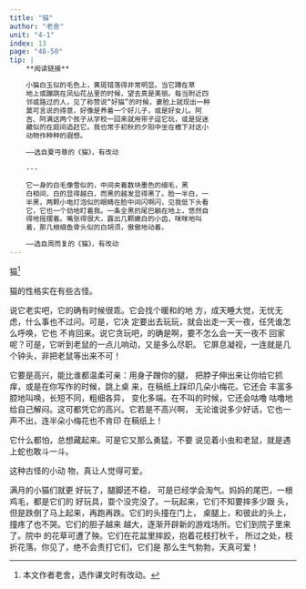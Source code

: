 ```yaml
---
title: "猫"
author: "老舍"
unit: "4-1"
index: 13
page: "48-50"
tip: |
    **阅读链接**

    小猫白玉似的毛色上，黄斑错落得非常明显。当它蹲在草
    地上或蹦跳在凤仙花丛里的时候，望去真是美丽。每当附近四
    邻或路过的人，见了称赞说“好猫”的时候，妻脸上就现出一种
    莫可言说的得意，好像是养着一个好儿子，或是好女儿。阿
    吉、阿满这两个孩子从学校一回来就用带子逗它玩，或是捉迷
    藏似的在庭间追赶它。我也常于初秋的夕阳中坐在檐下对这小
    动物作种种的遐想。

    ——选自夏丏尊的《猫》，有改动

    ---

    它一身的白毛像雪似的，中间夹着数块墨色的细毛，黑
    白相间，白的显得越白，而黑的越发显得黑了。脸一半白，一
    半黑，两颗小电灯泡似的眼睛在脸中间闪啊闪，见我低下头看
    它，它也一个劲地盯着我。一条全黑的尾巴躺在地上，悠然自
    得地摇摆着。嘴张得很大，露出几颗嫩白的小齿，咪咪地叫
    着，那几根细鱼骨头似的白胡须，傲傲地动着。

    ——选自周而复的《猫》，有改动
---
```


猫[^1]

[^1]: 本文作者老舍，选作课文时有改动。

猫的性格实在有些古怪。

说它老实吧，它的确有时候很乖。它会找个暖和的地
方，成天睡大觉，无忧无虑，什么事也不过问。可是，它决
定要出去玩玩，就会出走一天一夜，任凭谁怎么呼唤，它也
不肯回来。说它贪玩吧，的确是啊，要不怎么会一天一夜不
回家呢？可是，它听到老鼠的一点儿响动，又是多么尽职。
它屏息凝视，一连就是几个钟头，非把老鼠等出来不可！

它要是高兴，能比谁都温柔可亲：用身子蹭你的腿，
把脖子伸出来让你给它抓痒，或是在你写作的时候，跳上桌
来，在稿纸上踩印几朵小梅花。它还会
丰富多腔地叫唤，长短不同，粗细各异，
变化多端。在不叫的时候，它还会咕噜
咕噜地给自己解闷。这可都凭它的高兴。它若是不高兴啊，
无论谁说多少好话，它也一声不出，连半朵小梅花也不肯印
在稿纸上！

它什么都怕，总想藏起来。可是它又那么勇猛，不要
说见着小虫和老鼠，就是遇上蛇也敢斗一斗。

这种古怪的小动
物，真让人觉得可爱。

满月的小猫们就更
好玩了，腿脚还不稳，
可是已经学会淘气。妈妈的尾巴，一根鸡毛，都是它们的
好玩具，耍个没完没了。一玩起来，它们不知要摔多少跟
头，但是跌倒了马上起来，再跑再跌。它们的头撞在门上，
桌腿上，和彼此的头上，撞疼了也不哭。它们的胆子越来
越大，逐渐开辟新的游戏场所。它们到院子里来了。院中
的花草可遭了殃。它们在花盆里摔跤，抱着花枝打秋千，
所过之处，枝折花落。你见了，绝不会责打它们，它们是
那么生气勃勃，天真可爱！
